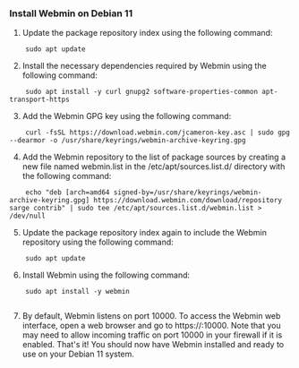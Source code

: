 ### Install Webmin on Debian 11
1. Update the package repository index using the following command:
~~~
    sudo apt update
~~~

2. Install the necessary dependencies required by Webmin using the following command:
~~~
	sudo apt install -y curl gnupg2 software-properties-common apt-transport-https

~~~

3. Add the Webmin GPG key using the following command:
~~~
	curl -fsSL https://download.webmin.com/jcameron-key.asc | sudo gpg --dearmor -o /usr/share/keyrings/webmin-archive-keyring.gpg

~~~

4. Add the Webmin repository to the list of package sources by creating a new file named webmin.list in the /etc/apt/sources.list.d/ directory with the following command:
~~~
    echo "deb [arch=amd64 signed-by=/usr/share/keyrings/webmin-archive-keyring.gpg] https://download.webmin.com/download/repository sarge contrib" | sudo tee /etc/apt/sources.list.d/webmin.list > /dev/null

~~~

5. Update the package repository index again to include the Webmin repository using the following command:
~~~
	sudo apt update

~~~

6. Install Webmin using the following command:
~~~
	sudo apt install -y webmin
	
~~~
7. By default, Webmin listens on port 10000. To access the Webmin web interface, open a web browser and go to https://<your-server-ip>:10000. Note that you may need to allow incoming traffic on port 10000 in your firewall if it is enabled.
That's it! You should now have Webmin installed and ready to use on your Debian 11 system.
	